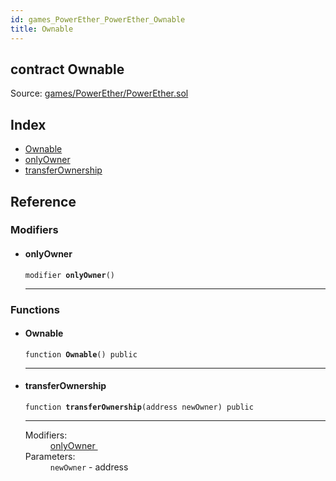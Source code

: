```yaml
---
id: games_PowerEther_PowerEther_Ownable
title: Ownable
---
```


<div class="contract-doc"><div class="contract"><h2 class="contract-header"><span class="contract-kind">contract</span> Ownable</h2><div class="source">Source: <a href="https://github.com/FriendlyUser/solidity-smart-contracts//blob/v0.2.0/contracts/games/PowerEther/PowerEther.sol" target="_blank">games/PowerEther/PowerEther.sol</a></div></div><div class="index"><h2>Index</h2><ul><li><a href="games_PowerEther_PowerEther_Ownable.html#Ownable">Ownable</a></li><li><a href="games_PowerEther_PowerEther_Ownable.html#onlyOwner">onlyOwner</a></li><li><a href="games_PowerEther_PowerEther_Ownable.html#transferOwnership">transferOwnership</a></li></ul></div><div class="reference"><h2>Reference</h2><div class="modifiers"><h3>Modifiers</h3><ul><li><div class="item modifier"><span id="onlyOwner" class="anchor-marker"></span><h4 class="name">onlyOwner</h4><div class="body"><code class="signature">modifier <strong>onlyOwner</strong><span>() </span></code><hr/></div></div></li></ul></div><div class="functions"><h3>Functions</h3><ul><li><div class="item function"><span id="Ownable" class="anchor-marker"></span><h4 class="name">Ownable</h4><div class="body"><code class="signature">function <strong>Ownable</strong><span>() </span><span>public </span></code><hr/></div></div></li><li><div class="item function"><span id="transferOwnership" class="anchor-marker"></span><h4 class="name">transferOwnership</h4><div class="body"><code class="signature">function <strong>transferOwnership</strong><span>(address newOwner) </span><span>public </span></code><hr/><dl><dt><span class="label-modifiers">Modifiers:</span></dt><dd><a href="games_PowerEther_PowerEther_Ownable.html#onlyOwner">onlyOwner </a></dd><dt><span class="label-parameters">Parameters:</span></dt><dd><div><code>newOwner</code> - address</div></dd></dl></div></div></li></ul></div></div></div>
